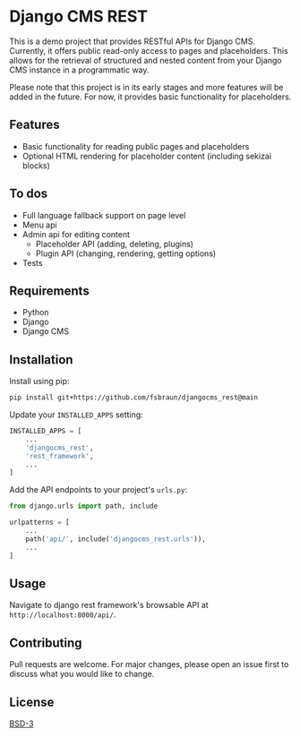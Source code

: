 # Django CMS REST

This is a demo project that provides RESTful APIs for Django CMS. Currently, it offers public read-only access to pages and placeholders. This allows for the retrieval of structured and nested content from your Django CMS instance in a programmatic way.

Please note that this project is in its early stages and more features will be added in the future. For now, it provides basic functionality for placeholders.

## Features

- Basic functionality for reading public pages and placeholders
- Optional HTML rendering for placeholder content (including sekizai blocks)

## To dos

- Full language fallback support on page level
- Menu api
- Admin api for editing content
  - Placeholder API (adding, deleting, plugins)
  - Plugin API (changing, rendering, getting options)    
- Tests

## Requirements

- Python
- Django
- Django CMS

## Installation

Install using pip:

```bash
pip install git+https://github.com/fsbraun/djangocms_rest@main
```

Update your `INSTALLED_APPS` setting:

```python
INSTALLED_APPS = [
    ...
    'djangocms_rest',
    'rest_framework',
    ...
]
```

Add the API endpoints to your project's `urls.py`:

```python
from django.urls import path, include

urlpatterns = [
    ...
    path('api/', include('djangocms_rest.urls')),
    ...
]
```

## Usage

Navigate to django rest framework's browsable API at `http://localhost:8000/api/`.

## Contributing

Pull requests are welcome. For major changes, please open an issue first to discuss what you would
like to change.

## License

[BSD-3](https://github.com/fsbraun/djangocms-rest/blob/main/LICENSE)
